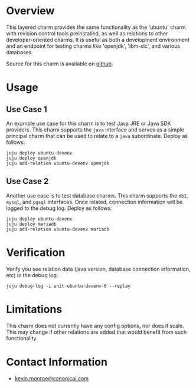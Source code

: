 # Overview

This layered charm provides the same functionality as the 'ubuntu' charm with
revision control tools preinstalled, as well as relations to other
developer-oriented charms. It is useful as both a development environment and
an endpoint for testing charms like 'openjdk', 'ibm-xlc', and various
databases.

Source for this charm is available on
[github](https://github.com/juju-solutions/layer-ubuntu-devenv).


# Usage

## Use Case 1

An example use case for this charm is to test Java JRE or Java SDK
providers. This charm supports the `java` interface and serves as a
simple principal charm that can be used to relate to a `java`
subordinate. Deploy as follows:

    juju deploy ubuntu-devenv
    juju deploy openjdk
    juju add-relation ubuntu-devenv openjdk

## Use Case 2

Another use case is to test database charms. This charm supports the `db2`,
`mysql`, and `pgsql` interfaces. Once related, connection information will
be logged to the debug log. Deploy as follows:

    juju deploy ubuntu-devenv
    juju deploy mariadb
    juju add-relation ubuntu-devenv mariadb


# Verification

Verify you see relation data (java version, database connection information,
etc) in the debug log:

    juju debug-log -i unit-ubuntu-devenv-0 --replay

# Limitations

This charm does not currently have any config options, nor does it scale.
This may change if other relations are added that would benefit from such
functionality.


# Contact Information

- <kevin.monroe@canonical.com>
